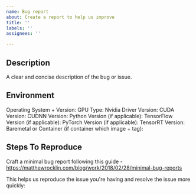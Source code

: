 ```yaml
---
name: Bug report
about: Create a report to help us improve
title: ''
labels: ''
assignees: ''

---
```


## Description

A clear and concise description of the bug or issue.


## Environment

Operating System + Version:
GPU Type:
Nvidia Driver Version:
CUDA Version:
CUDNN Version:
Python Version (if applicable):
TensorFlow Version (if applicable):
PyTorch Version (if applicable):
TensorRT Version:
Baremetal or Container (if container which image + tag):


## Steps To Reproduce

Craft a minimal bug report following this guide - https://matthewrocklin.com/blog/work/2018/02/28/minimal-bug-reports

This helps us reproduce the issue you're having and resolve the issue more quickly:



